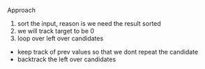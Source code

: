 Approach
​
1. sort the input, reason is we need the result sorted
2. we will track target to be 0
3. loop over left over candidates
- keep track of prev values so that we dont repeat the candidate
- backtrack the left over candidates